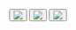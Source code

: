 <html>
  <head>
    <link rel="stylesheet" href="https://maxst.icons8.com/vue-static/landings/line-awesome/line-awesome/1.3.0/css/line-awesome.min.css">
    <!-- Required meta tags -->    <meta name="viewport" content="width=device-width, initial-scale=1">
    <!-- Bootstrap CSS -->
    <link rel="stylesheet" href="https://cdn.jsdelivr.net/npm/bootstrap@5.2.1/dist/css/bootstrap.rtl.min.css" integrity="sha384-OXTEbYDqaX2ZY/BOaZV/yFGChYHtrXH2nyXJ372n2Y8abBhrqacCEe+3qhSHtLjy" crossorigin="anonymous">
    <title> Guess the button </title>
  </head>
  <button type="button" id="Button1" class="btn btn-dark" ><img src="https://img.icons8.com/external-those-icons-lineal-color-those-icons/24/000000/external-button-video-games-those-icons-lineal-color-those-icons.png"/></button>
  <button type="button" id="Button2" class="btn btn-dark" onclick="return Castigator();"><img src="https://img.icons8.com/external-those-icons-lineal-color-those-icons/24/000000/external-button-video-games-those-icons-lineal-color-those-icons.png"/></button>
  <button type="button" id="Button3" class="btn btn-dark" ><img src="https://img.icons8.com/external-those-icons-lineal-color-those-icons/24/000000/external-button-video-games-those-icons-lineal-color-those-icons.png"/></button>
</html>

<script>
    function Castigator() {
        alert("Castigator");
        return false;
    }
</script>
